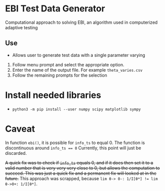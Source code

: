 # EBI Test Data Generator
Computational approach to solving EBI, an algorithm used in computerized adaptive testing

## Use
* Allows user to generate test data with a single parameter varying
1) Follow menu prompt and select the appropriate option.
2) Enter the name of the output file. For example `theta_varies.csv`
3) Follow the remaining prompts for the selection

# Install needed libraries
* `python3 -m pip install --user numpy scipy matplotlib sympy`

# Caveat
In function `ebi()`, it is possible for `info_ts` to equal 0.
The function is discontinuous around `info_ts == 0`
Currently, this point will just be discarded.

~~A quick fix was to check if `info_ts` equals 0, and if it does then set it to a
valid number that is very very very close to 0, but allows the computation to succeed.
This was just a quick fix and a permanent fix will looked at in the future.~~
This approach was scrapped, because `lim θ-> 0-: 1/I[θ*] != lim θ->0+: 1/I[θ*]`.
